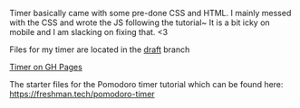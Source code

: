 Timer basically came with some pre-done CSS and HTML.
I mainly messed with the CSS and wrote the JS following the tutorial~ 
It is a bit icky on mobile and I am slacking on fixing that. <3


Files for my timer are located in the [draft](https://github.com/Hiratsuna/pomodoro-js-node-ghpages/tree/draft) branch

[Timer on GH Pages](https://hiratsuna.github.io/pomodoro-js-node-ghpages/)


The starter files for the Pomodoro timer tutorial which can be found
here: https://freshman.tech/pomodoro-timer


